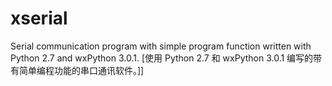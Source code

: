 # xserial
Serial communication program with simple program function written with Python 2.7 and wxPython 3.0.1. [使用 Python 2.7 和 wxPython 3.0.1 编写的带有简单编程功能的串口通讯软件。]]
